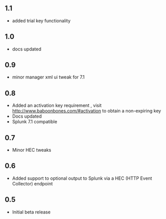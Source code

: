 1.1
-----
* added trial key functionality

1.0
-----
* docs updated

0.9
-----
* minor manager xml ui tweak for 7.1

0.8
-----
* Added an activation key requirement , visit http://www.baboonbones.com/#activation  to obtain a non-expiring key
* Docs updated
* Splunk 7.1 compatible

0.7
---
* Minor HEC tweaks

0.6
---
* Added support to optional output to Splunk via a HEC (HTTP Event Collector) endpoint

0.5
-----
* Initial beta release
